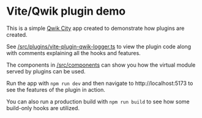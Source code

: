 # Vite/Qwik plugin demo

This is a simple [Qwik City](https://qwik.dev/docs/) app created to demonstrate how plugins are created.

See [/src/plugins/vite-plugin-qwik-logger.ts](https://github.com/tylerAtKunai/vite-plugin-qwik-logger-demo/blob/main/src/plugins/vite-plugin-qwik-logger.ts) to view the plugin code along with comments explaining all the hooks and features.

The components in [/src/components](https://github.com/tylerAtKunai/vite-plugin-qwik-logger-demo/tree/main/src/components) can show you how the virtual module served by plugins can be used.

Run the app with `npm run dev` and then navigate to http://localhost:5173 to see the features of the plugin in action.

You can also run a production build with `npm run build` to see how some build-only hooks are utilized.